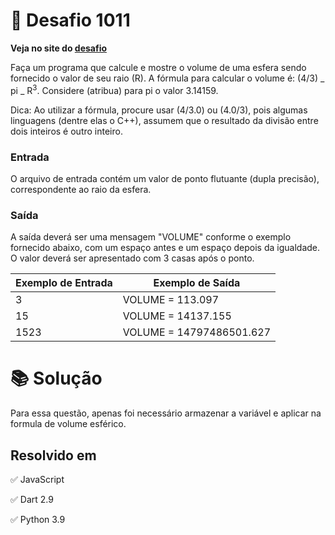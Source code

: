 # 📖 Desafio 1011

**Veja no site do [desafio](https://www.beecrowd.com.br/judge/pt/problems/view/1011)**

Faça um programa que calcule e mostre o volume de uma esfera sendo fornecido o valor de seu raio (R). A fórmula para calcular o volume é: (4/3) _ pi _ R<sup>3</sup>. Considere (atribua) para pi o valor 3.14159.

Dica: Ao utilizar a fórmula, procure usar (4/3.0) ou (4.0/3), pois algumas linguagens (dentre elas o C++), assumem que o resultado da divisão entre dois inteiros é outro inteiro.

### Entrada

O arquivo de entrada contém um valor de ponto flutuante (dupla precisão), correspondente ao raio da esfera.

### Saída

A saída deverá ser uma mensagem "VOLUME" conforme o exemplo fornecido abaixo, com um espaço antes e um espaço depois da igualdade. O valor deverá ser apresentado com 3 casas após o ponto.

| Exemplo de Entrada | Exemplo de Saída         |
| ------------------ | ------------------------ |
| 3                  | VOLUME = 113.097         |
| 15                 | VOLUME = 14137.155       |
| 1523               | VOLUME = 14797486501.627 |

# 📚 Solução

Para essa questão, apenas foi necessário armazenar a variável e aplicar na formula de volume esférico.

## Resolvido em

✅ JavaScript

✅ Dart 2.9

✅ Python 3.9
